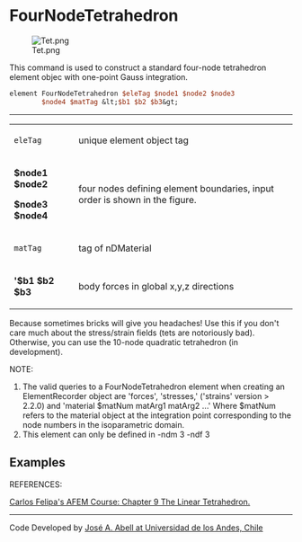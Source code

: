 # FourNodeTetrahedron

<figure>
<img src="/OpenSeesRT/contrib/static/Tet.png" title="Tet.png" alt="Tet.png" />
<figcaption aria-hidden="true">Tet.png</figcaption>
</figure>
<p>This command is used to construct a standard four-node tetrahedron
element objec with one-point Gauss integration.</p>

```tcl
element FourNodeTetrahedron $eleTag $node1 $node2 $node3
        $node4 $matTag &lt;$b1 $b2 $b3&gt;
```
<hr />
<table>
<tbody>
<tr class="odd">
<td><code class="parameter-table-variable">eleTag</code></td>
<td><p>unique element object tag</p></td>
</tr>
<tr class="even">
<td><p><strong>$node1 $node2</strong></p>
<p><strong>$node3 $node4</strong></p></td>
<td><p>four nodes defining element boundaries, input order is shown in
the figure.</p></td>
</tr>
<tr class="odd">
<td><code class="parameter-table-variable">matTag</code></td>
<td><p>tag of nDMaterial</p></td>
</tr>
<tr class="even">
<td><p><strong>'$b1 $b2 $b3</strong></p></td>
<td><p>body forces in global x,y,z directions</p></td>
</tr>
</tbody>
</table>
<p>Because sometimes bricks will give you headaches! Use this if you
don't care much about the stress/strain fields (tets are notoriously
bad). Otherwise, you can use the 10-node quadratic tetrahedron (in
development).</p>
<p>NOTE:</p>
<ol>
<li>The valid queries to a FourNodeTetrahedron element when creating an
ElementRecorder object are 'forces', 'stresses,' ('strains' version &gt;
2.2.0) and 'material $matNum matArg1 matArg2 ...' Where $matNum refers
to the material object at the integration point corresponding to the
node numbers in the isoparametric domain.</li>
<li>This element can only be defined in -ndm 3 -ndf 3</li>
</ol>

## Examples

<p>REFERENCES:</p>
<p><a
href="https://www.colorado.edu/engineering/CAS/courses.d/AFEM.d/AFEM.Ch09.d/AFEM.Ch09.pdf">Carlos
Felipa's AFEM Course: Chapter 9 The Linear Tetrahedron.</a></p>
<hr />
<p>Code Developed by <a href="http://www.joseabell.com">José A. Abell at
Universidad de los Andes, Chile</a></span></p>

